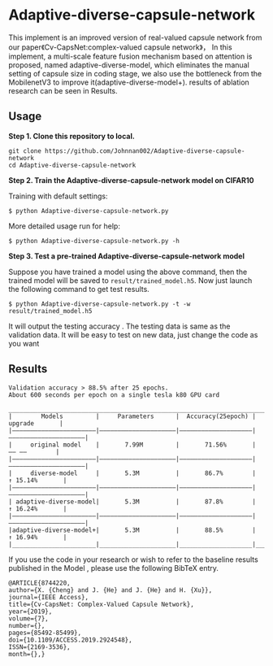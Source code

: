 # Adaptive-diverse-capsule-network

This implement is an improved version of real-valued capsule network from our paper《Cv-CapsNet:complex-valued capsule network》， In this implement, a multi-scale feature fusion mechanism based on attention is proposed, named adaptive-diverse-model, which eliminates the manual setting of capsule size in coding stage,  we also use the bottleneck from the MobilenetV3 to improve it(adaptive-diverse-model+). results of ablation research can be seen in Results.

## Usage

**Step 1. Clone this repository to local.**
```
git clone https://github.com/Johnnan002/Adaptive-diverse-capsule-network
cd Adaptive-diverse-capsule-network

```
**Step 2. Train the Adaptive-diverse-capsule-network model on CIFAR10**  

Training with default settings:
```
$ python Adaptive-diverse-capsule-network.py

```
More detailed usage run for help:
```
$ python Adaptive-diverse-capsule-network.py -h
```

**Step 3. Test a pre-trained Adaptive-diverse-capsule-network model**

Suppose you have trained a model using the above command, then the trained model will be
saved to `result/trained_model.h5`. Now just launch the following command to get test results.
```
$ python Adaptive-diverse-capsule-network.py -t -w result/trained_model.h5
```
It will output the testing accuracy .
The testing data is same as the validation data. It will be easy to test on new data, 
just change the code as you want 

## Results

    Validation accuracy > 88.5% after 25 epochs.
    About 600 seconds per epoch on a single tesla k80 GPU card
     ________________________________________________________________________________________
    |        Models         |     Parameters      |  Accuracy(25epoch) |       upgrade       |
    |———————————————————————|—————————————————————|————————————————————|—————————————————————|
    |     original model    |       7.99M         |       71.56%       |        —— ——        |
    |———————————————————————|—————————————————————|————————————————————|—————————————————————|
    |     diverse-model     |       5.3M          |       86.7%        |      ↑ 15.14%       |
    |———————————————————————|—————————————————————|————————————————————|—————————————————————|
    | adaptive-diverse-model|       5.3M          |       87.8%        |      ↑ 16.24%       |
    |———————————————————————|—————————————————————|————————————————————|—————————————————————|
    |adaptive-diverse-model+|       5.3M          |       88.5%        |      ↑ 16.94%       |   
    |_______________________|_____________________|____________________|_____________________|
    
      
If you use the code in your research or wish to refer to the baseline results published in the Model , please use the following BibTeX entry. 
```
@ARTICLE{8744220, 
author={X. {Cheng} and J. {He} and J. {He} and H. {Xu}}, 
journal={IEEE Access}, 
title={Cv-CapsNet: Complex-Valued Capsule Network}, 
year={2019}, 
volume={7}, 
number={}, 
pages={85492-85499},  
doi={10.1109/ACCESS.2019.2924548}, 
ISSN={2169-3536}, 
month={},}
    
    
